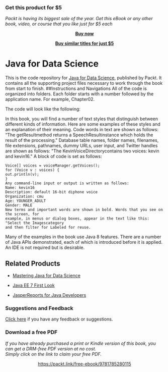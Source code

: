 
### Get this product for $5

<i>Packt is having its biggest sale of the year. Get this eBook or any other book, video, or course that you like just for $5 each</i>


<b><p align='center'>[Buy now](https://packt.link/9781785280115)</p></b>


<b><p align='center'>[Buy similar titles for just $5](https://subscription.packtpub.com/search)</p></b>


# Java for Data Science
This is the code repository for [Java for Data Science](https://www.packtpub.com/big-data-and-business-intelligence/java-data-science?utm_source=github&utm_medium=repository&utm_campaign=9781785280115), published by Packt. It contains all the supporting project files necessary to work through the book from start to finish.
##Instructions and Navigations
All of the code is organized into folders. Each folder starts with a number followed by the application name. For example, Chapter02.



The code will look like the following:

In this book, you will find a number of text styles that distinguish between different kinds
of information. Here are some examples of these styles and an explanation of their meaning.
Code words in text are shown as follows: “The getResultmethod returns a
SpeechResultinstance which holds the result of the processing." Database table names,
folder names, filenames, file extensions, pathnames, dummy URLs, user input, and Twitter
handles are shown as follows: "The KevinVoiceDirectorycontains two voices: kevin
and kevin16."
A block of code is set as follows:
```
Voice[] voices = voiceManager.getVoices();
for (Voice v : voices) {
out.println(v);
}
Any command-line input or output is written as follows:
Name: kevin16
Description: default 16-bit diphone voice
Organization: cmu
Age: YOUNGER_ADULT
Gender: MALE
New terms and important words are shown in bold. Words that you see on the screen, for
example, in menus or dialog boxes, appear in the text like this: "Select the Imagescategory
and then filter for Labeled for reuse.
```

Many of the examples in the book use Java 8 features. There are a number of Java APIs demonstrated, each of which is introduced before it is applied. An IDE is not required but is desirable.

## Related Products
* [Mastering Java for Data Science](https://www.packtpub.com/big-data-and-business-intelligence/mastering-java-data-science?utm_source=github&utm_medium=repository&utm_campaign=9781782174271)

* [Java EE 7 First Look](https://www.packtpub.com/application-development/java-ee-7-first-look?utm_source=github&utm_medium=repository&utm_campaign=9781849699235)

* [JasperReports for Java Developers](https://www.packtpub.com/big-data-and-business-intelligence/jasperreports-java-developers?utm_source=github&utm_medium=repository&utm_campaign=9781904811909)
### Suggestions and Feedback
[Click here](https://docs.google.com/forms/d/e/1FAIpQLSe5qwunkGf6PUvzPirPDtuy1Du5Rlzew23UBp2S-P3wB-GcwQ/viewform) if you have any feedback or suggestions.
### Download a free PDF

 <i>If you have already purchased a print or Kindle version of this book, you can get a DRM-free PDF version at no cost.<br>Simply click on the link to claim your free PDF.</i>
<p align="center"> <a href="https://packt.link/free-ebook/9781785280115">https://packt.link/free-ebook/9781785280115 </a> </p>